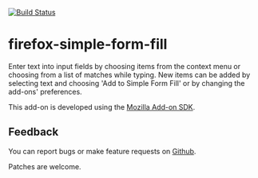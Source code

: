 [![Build Status](https://travis-ci.org/sblask/firefox-simple-form-fill.svg?branch=master)](https://travis-ci.org/sblask/firefox-simple-form-fill)

firefox-simple-form-fill
========================
Enter text into input fields by choosing items from the context menu or choosing from a list of matches while typing. New items can be added by selecting text and choosing 'Add to Simple Form Fill' or by changing the add-ons' preferences.

This add-on is developed using the [Mozilla Add-on SDK](https://developer.mozilla.org/en-US/Add-ons/SDK).

Feedback
--------

You can report bugs or make feature requests on
[Github](https://github.com/sblask/firefox-simple-form-fill).

Patches are welcome.
